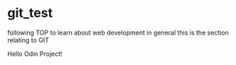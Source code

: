# git_test

following TOP to learn about web development in general
this is the section relating to GIT

Hello Odin Project!